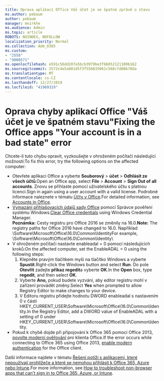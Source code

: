 ```yaml
---
title: Oprava aplikací Office Váš účet je ve špatné zprávě o stavu
ms.author: pebaum
author: pebaum
manager: mnirkhe
ms.audience: Admin
ms.topic: article
ROBOTS: NOINDEX, NOFOLLOW
localization_priority: Normal
ms.collection: Adm_O365
ms.custom:
- "2558"
- "9000571"
ms.openlocfilehash: e591c56dd207a5bcb3979be3f66052121100b162
ms.sourcegitcommit: 2572c4e5a981d5f3f556835061c568cfd08b78da
ms.translationtype: MT
ms.contentlocale: cs-CZ
ms.lasthandoff: 12/27/2019
ms.locfileid: "41969319"
---
```

# <a name="fixing-the-office-apps-your-account-is-in-a-bad-state-error"></a><span data-ttu-id="e3506-102">Oprava chyby aplikací Office "Váš účet je ve špatném stavu"</span><span class="sxs-lookup"><span data-stu-id="e3506-102">Fixing the Office apps "Your account is in a bad state" error</span></span>

<span data-ttu-id="e3506-103">Chcete-li tuto chybu opravit, vyzkoušejte v ohroženém počítači následující možnosti:</span><span class="sxs-lookup"><span data-stu-id="e3506-103">To fix this error, try the following options on the affected computer:</span></span>

- <span data-ttu-id="e3506-104">Otevřete aplikaci Office a vyberte **Souborový** > **účet** > **Odhlásit ze všech účtů**.</span><span class="sxs-lookup"><span data-stu-id="e3506-104">Open an Office app, select **File** > **Account** > **Sign Out of all accounts**.</span></span> <span data-ttu-id="e3506-105">Znovu se přihlaste pomocí uživatelského účtu s platnou licencí.</span><span class="sxs-lookup"><span data-stu-id="e3506-105">Sign in again using a user account with a valid license.</span></span> <span data-ttu-id="e3506-106">Podrobné informace naleznete v tématu [Účty v Office](https://support.office.com/article/accounts-in-office-628ea040-f265-49de-b986-be09c3ebf8a9).</span><span class="sxs-lookup"><span data-stu-id="e3506-106">For detailed information, see [Accounts in Office](https://support.office.com/article/accounts-in-office-628ea040-f265-49de-b986-be09c3ebf8a9).</span></span>
- <span data-ttu-id="e3506-107">[Vymazání přihlašovacích údajů sady Office](https://docs.microsoft.com/office/troubleshoot/error-messages/another-account-already-signed-in#step-3-clear-cached-credentials-on-the-computer) pomocí Správce pověření systému Windows.</span><span class="sxs-lookup"><span data-stu-id="e3506-107">[Clear Office credentials](https://docs.microsoft.com/office/troubleshoot/error-messages/another-account-already-signed-in#step-3-clear-cached-credentials-on-the-computer) using Windows Credential Manager.</span></span><br>
  <span data-ttu-id="e3506-108">**Poznámka:** Cesty registru pro Office 2016 se změnily na 16.0.</span><span class="sxs-lookup"><span data-stu-id="e3506-108">**Note:** The registry paths for Office 2016 have changed to 16.0.</span></span> <span data-ttu-id="e3506-109">Například \Software\Microsoft\Office\16.0\Common\Identity</span><span class="sxs-lookup"><span data-stu-id="e3506-109">For example, \Software\Microsoft\Office\16.0\Common\Identity</span></span>\
- <span data-ttu-id="e3506-110">V ohroženém počítači nastavte enableadal = 0 pomocí následujících kroků:</span><span class="sxs-lookup"><span data-stu-id="e3506-110">On the affected computer, set the EnableADAL = 0 using the following steps:</span></span>  
     1. <span data-ttu-id="e3506-111">Klepněte pravým tlačítkem myši na tlačítko Windows a vyberte **Spustit**.</span><span class="sxs-lookup"><span data-stu-id="e3506-111">Right-click the Windows button and select **Run**.</span></span> <span data-ttu-id="e3506-112">Do pole **Otevřít** zadejte **příkaz regedit**a vyberte **OK**.</span><span class="sxs-lookup"><span data-stu-id="e3506-112">In the **Open** box, type **regedit**, and then select **OK**.</span></span>
     2. <span data-ttu-id="e3506-113">Vyberte **Ano,** pokud budete vyzváni, aby editor registru mohl v zařízení provádět změny.</span><span class="sxs-lookup"><span data-stu-id="e3506-113">Select **Yes** when prompted to allow Registry Editor to make changes to your device.</span></span>
    3. <span data-ttu-id="e3506-114">V Editoru registru přidejte hodnotu DWORD enableadal s nastavením 0 v části HKEY_CURRENT_USER\Software\Microsoft\Office\16.0\Common\Identity.</span><span class="sxs-lookup"><span data-stu-id="e3506-114">In the Registry Editor, add a DWORD value of EnableADAL with a setting of 0 under HKEY_CURRENT_USER\Software\Microsoft\Office\16.0\Common\Identity.</span></span>
- <span data-ttu-id="e3506-115">Pokud k chybě dojde při připojování k Office 365 pomocí Office 2013, [povolte moderní ověřování](https://docs.microsoft.com/office365/admin/security-and-compliance/enable-modern-authentication) pro klienta Office.</span><span class="sxs-lookup"><span data-stu-id="e3506-115">If the error occurs while connecting to Office 365 using Office 2013, [enable modern authentication](https://docs.microsoft.com/office365/admin/security-and-compliance/enable-modern-authentication) for the Office client.</span></span>

<span data-ttu-id="e3506-116">Další informace najdete v tématu [Řešení potíží s aplikacemi, které nepoužívají prohlížeče a které se nemohou přihlásit k Office 365, Azure nebo Intune](https://support.office.com/article/how-to-troubleshoot-non-browser-apps-that-can-t-sign-in-to-office-365-azure-or-intune-3ba1b268-66f6-462c-b0e5-070f5c2603c1).</span><span class="sxs-lookup"><span data-stu-id="e3506-116">For more information, see [How to troubleshoot non-browser apps that can't sign in to Office 365, Azure, or Intune](https://support.office.com/article/how-to-troubleshoot-non-browser-apps-that-can-t-sign-in-to-office-365-azure-or-intune-3ba1b268-66f6-462c-b0e5-070f5c2603c1).</span></span>

